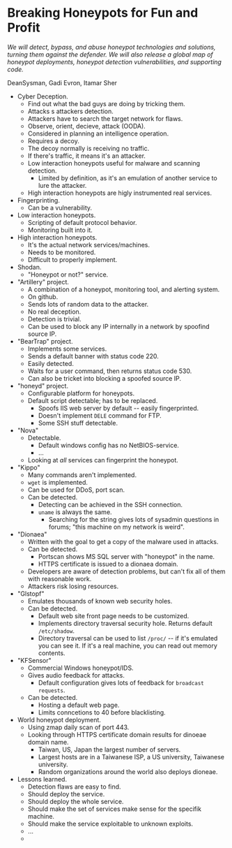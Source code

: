 # Breaking Honeypots for Fun and Profit

*We will detect, bypass, and abuse honeypot technologies and solutions, turning them against the defender. We will also release a global map of honeypot deployments, honeypot detection vulnerabilities, and supporting code.*

DeanSysman, Gadi Evron, Itamar Sher

- Cyber Deception.
  - Find out what the bad guys are doing by tricking them.
  - Attacks s attackers detection.
  - Attackers have to search the target network for flaws.
  - Observe, orient, decieve, attack (OODA).
  - Considered in planning an intelligence operation.
  - Requires a decoy.
  - The decoy normally is receiving no traffic.
  - If there's traffic, it means it's an attacker.
  - Low interaction honeypots useful for malware and scanning detection.
    - Limited by definition, as it's an emulation of another service to lure the attacker.
  - High interaction honeypots are higly instrumented real services.
- Fingerprinting.
  - Can be a vulnerability.
- Low interaction honeypots.
   - Scripting of default protocol behavior.
   - Monitoring built into it.
- High interaction honeypots.
  - It's the actual network services/machines.
  - Needs to be monitored.
  - Difficult to properly implement.
- Shodan.
  - "Honeypot or not?" service.
- "Artillery" project.
  - A combination of a honeypot, monitoring tool, and alerting system.
  - On github.
  - Sends lots of random data to the attacker.
  - No real deception.
  - Detection is trivial.
  - Can be used to block any IP internally in a network by spoofind source IP.
- "BearTrap" project.
  - Implements some services.
  - Sends a default banner with status code 220.
  - Easily detected.
  - Waits for a user command, then returns status code 530.
  - Can also be tricket into blocking a spoofed source IP.
- "honeyd" project.
  - Configurable platform for honeypots.
  - Default script detectable; has to be replaced.
    - Spoofs IIS web server by default -- easily fingerprinted.
    - Doesn't implement `DELE` command for FTP.
    - Some SSH stuff detectable.
- "Nova"
  - Detectable.
    - Default windows config has no NetBIOS-service.
    - ...
  - Looking at _all_ services can fingerprint the honeypot.
- "Kippo"
  - Many commands aren't implemented.
  - `wget` is implemented.
  - Can be used for DDoS, port scan.
  - Can be detected.
    - Detecting can be achieved in the SSH connection.
    - `uname` is always the same.
      - Searching for the string gives lots of sysadmin questions in forums; "this machine on my network is weird".
- "Dionaea"
  - Written with the goal to get a copy of the malware used in attacks.
  - Can be detected.
    - Portscan shows MS SQL server with "honeypot" in the name.
    - HTTPS certificate is issued to a dionaea domain.
  - Developers are aware of detection problems, but can't fix all of them with reasonable work.
  - Attackers risk losing resources.
- "Glstopf"
  - Emulates thousands of known web security holes.
  - Can be detected.
    - Default web site front page needs to be customized.
    - Implements directory traversal security hole. Returns default `/etc/shadow`.
    - Directory traversal can be used to list `/proc/` -- if it's emulated you can see it. If it's a real machine, you can read out memory contents.
- "KFSensor"
  - Commercial Windows honeypot/IDS.
  - Gives audio feedback for attacks.
    - Default configuration gives lots of feedback for `broadcast requests`.
  - Can be detected.
    - Hosting a default web page.
    - Limits conncetions to 40 before blacklisting.
- World honeypot deployment.
  - Using zmap daily scan of port 443.
  - Looking through HTTPS certificate domain results for dinoeae domain name.
    - Taiwan, US, Japan the largest number of servers.
    - Largest hosts are in a Taiwanese ISP, a US university, Taiwanese university.
    - Random organizations around the world also deploys dioneae.
- Lessons learned.
  - Detection flaws are easy to find.
  - Should deploy the service.
  - Should deploy the whole service.
  - Should make the set of services make sense for the specifik machine.
  - Should make the service exploitable to unknown exploits.
  - ...
  - 
